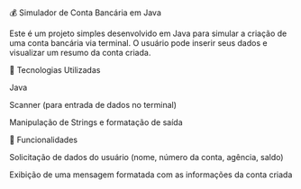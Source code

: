 💰 Simulador de Conta Bancária em Java

Este é um projeto simples desenvolvido em Java para simular a criação de uma conta bancária via terminal. O usuário pode inserir seus dados e visualizar um resumo da conta criada.

🚀 Tecnologias Utilizadas

Java

Scanner (para entrada de dados no terminal)

Manipulação de Strings e formatação de saída

📌 Funcionalidades

Solicitação de dados do usuário (nome, número da conta, agência, saldo)

Exibição de uma mensagem formatada com as informações da conta criada
